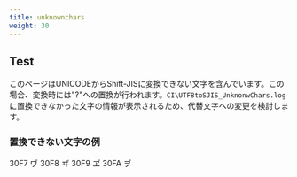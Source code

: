 ```yaml
---
title: unknownchars
weight: 30
---
```


## Test

このページはUNICODEからShift-JISに変換できない文字を含んでいます。この場合、変換時には"?"への置換が行われます。`CI\UTF8toSJIS_UnknonwChars.log`に置換できなかった文字の情報が表示されるため、代替文字への変更を検討します。

### 置換できない文字の例

30F7	ヷ
30F8	ヸ
30F9	ヹ
30FA	ヺ
